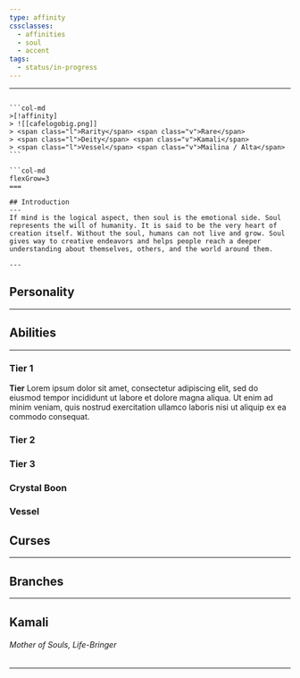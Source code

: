 ```yaml
---
type: affinity
cssclasses:
  - affinities
  - soul
  - accent
tags:
  - status/in-progress
---
```


---

````col

```col-md
>[!affinity]
> ![[cafelogobig.png]]
> <span class="l">Rarity</span> <span class="v">Rare</span>
> <span class="l">Deity</span> <span class="v">Kamali</span>
> <span class="l">Vessel</span> <span class="v">Mailina / Alta</span>
```

```col-md
flexGrow=3
===

## Introduction
---
If mind is the logical aspect, then soul is the emotional side. Soul represents the will of humanity. It is said to be the very heart of creation itself. Without the soul, humans can not live and grow. Soul gives way to creative endeavors and helps people reach a deeper understanding about themselves, others, and the world around them.

---
````

## Personality
---

## Abilities 
---

### Tier 1

**Tier**
Lorem ipsum dolor sit amet, consectetur adipiscing elit, sed do eiusmod tempor incididunt ut labore et dolore magna aliqua. Ut enim ad minim veniam, quis nostrud exercitation ullamco laboris nisi ut aliquip ex ea commodo consequat. 

### Tier 2


### Tier 3


### Crystal Boon


### Vessel


## Curses
---

## Branches
---

## Kamali
######  Mother of Souls, Life-Bringer
----
